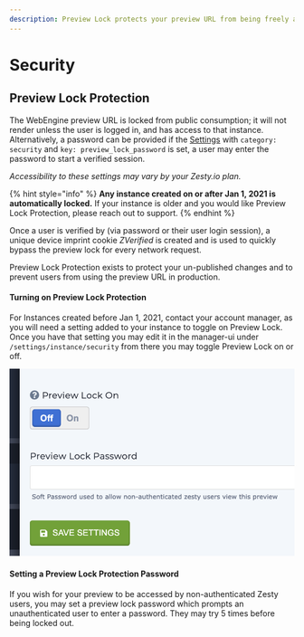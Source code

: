 ```yaml
---
description: Preview Lock protects your preview URL from being freely accessed.
---
```


# Security

## Preview Lock Protection

The WebEngine preview URL is locked from public consumption; it will not render unless the user is logged in, and has access to that instance. Alternatively, a password can be provided if the [Settings](https://zesty.org/services/manager-ui/settings) with `category: security` and `key: preview_lock_password` is set, a user may enter the password to start a verified session.

_Accessibility to these settings may vary by your Zesty.io plan._ 

{% hint style="info" %}
**Any instance created on or after Jan 1, 2021 is automatically locked.** If your instance is older and you would like Preview Lock Protection, please reach out to support. 
{% endhint %}

Once a user is verified by \(via password or their user login session\), a unique device imprint cookie _ZVerified_ is created and is used to quickly bypass the preview lock for every network request.

Preview Lock Protection exists to protect your un-published changes and to prevent users from using the preview URL in production.

#### Turning on Preview Lock Protection

For Instances created before Jan 1, 2021, contact your account manager, as you will need a setting  added to your instance to toggle on Preview Lock.  Once you have that setting you may edit it in the manager-ui under `/settings/instance/security` from there you may toggle Preview Lock on or off.

![Preview Lock On is a legacy setting for Instances created before Jan 1, 2021](../../.gitbook/assets/image%20%285%29.png)

#### Setting a Preview Lock Protection Password

If you wish for your preview to be accessed by non-authenticated Zesty users, you may set a preview lock password which prompts an unauthenticated user to enter a password. They may try 5 times before being locked out. 

